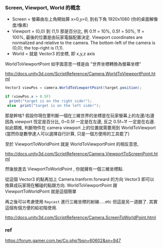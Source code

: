 ### Screen, Viewport, World 的概念
- Screen = 螢幕由左上角開始算 x=0,y=0, 到右下角 1920x1080 (你的桌面解像度/像素)
- Viewport = (0,0) 到 (1,1) 那是百分比, 例 0.1f = 10%, 0.5f = 50%, 1f = 100%, 最後的位置是由玩家電腦配置決定. Viewport coordinates are normalized and relative to the camera. The bottom-left of the camera is (0,0); the top-right is (1,1).
- World = 就是 Vector3 的坐標, 即 x,y,z axis


WorldToViewportPoint 如字面意思一樣是由 "世界坐標轉換為螢幕坐標"
 
http://docs.unity3d.com/ScriptReference/Camera.WorldToViewportPoint.html

```cs
Vector3 viewPos = camera.WorldToViewportPoint(target.position);  

if (viewPos.x > 0.5F) 
  print("target is on the right side!");  
 else  print("target is on the left side!");  
```

那是幹啥?
假設你現在要判斷一個在三維世界的坐標是在玩家螢幕上的左邊/右邊
因為 viewport 恆定是百分比, 0~0.5f 一定是在左邊, 反之 0.5f~1f 一定是在右邊.
如此類推, 判斷物件在 camera viewport 上的位置就需要用到 WorldToViewport
(當然你是數學達人可以選擇自行計算, 只是一個方便用的工具罷了)

至於 ViewportToWorldPoint 就是 WorldToViewportPoint 的相反意思,

http://docs.unity3d.com/ScriptReference/Camera.ViewportToScreenPoint.html


然後放進去 ViewportToWorldPoint , 你就擁有一個三維坐標點.

從這個 Vector3 的點再加上 Camera.tranform.forward 的方向 Vector3 即可以換算成玩家現在觸碰的點跟方向.
WorldToViewportPoint 跟 ViewportToWorldPoint 就是這個簡單

再之後可以考慮使用 `Raycast` 進行三維坐標的射線.....etc 但這是另一道題了.
其實這個有個方便的給初階使用.

http://docs.unity3d.com/ScriptReference/Camera.ScreenToWorldPoint.html


### ref
https://forum.gamer.com.tw/Co.php?bsn=60602&sn=947

